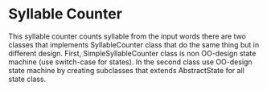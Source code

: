 # Syllable Counter
This syllable counter counts syllable from the input words there are two classes that implements SyllableCounter class that do the same thing but in different design. First, SimpleSyllableCounter class is non OO-design state machine (use switch-case for states). In the second class use OO-design state machine by creating subclasses that extends AbstractState for all state class.

